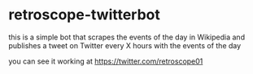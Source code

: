 # retroscope-twitterbot

this is a simple bot that scrapes the events of the day in Wikipedia and publishes a tweet on Twitter every X hours with the events of the day

you can see it working at https://twitter.com/retroscope01
